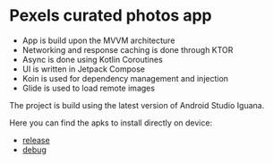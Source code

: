 # Pexels curated photos app

 - App is build upon the MVVM architecture
 - Networking and response caching is done through KTOR
 - Async is done using Kotlin Coroutines
 - UI is written in Jetpack Compose
 - Koin is used for dependency management and injection
 - Glide is used to load remote images

The project is build using the latest version of Android Studio Iguana.

Here you can find the apks to install directly on device:
 - [release](https://github.com/TGazica/PexelsApp/blob/main/app/release/app-release.apk)
 - [debug](https://github.com/TGazica/PexelsApp/blob/main/app/debug/app-debug.apk)

